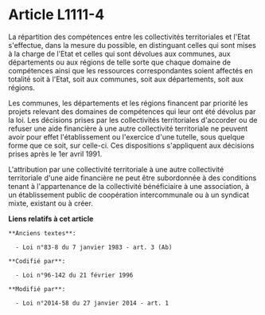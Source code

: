 # Article L1111-4

La répartition des compétences entre les collectivités territoriales  et l'Etat s'effectue, dans la mesure du possible, en
distinguant celles  qui sont mises à la charge de l'Etat et celles qui sont dévolues aux  communes, aux départements ou aux
régions de telle sorte que chaque  domaine de compétences ainsi que les ressources correspondantes soient  affectés en
totalité soit à l'Etat, soit aux communes, soit aux  départements, soit aux régions.

Les communes, les départements et les régions  financent par priorité les projets relevant des domaines de compétences  qui
leur ont été dévolus par la loi. Les décisions prises par les  collectivités territoriales d'accorder ou de refuser une aide
financière  à une autre collectivité territoriale ne peuvent avoir pour effet  l'établissement ou l'exercice d'une tutelle,
sous quelque forme que ce  soit, sur celle-ci. Ces dispositions s'appliquent aux décisions prises  après le 1er avril 1991.

L'attribution par une collectivité  territoriale à une autre collectivité territoriale d'une aide financière  ne peut être
subordonnée à des conditions tenant à l'appartenance de la  collectivité bénéficiaire à une association, à un établissement
public  de coopération intercommunale ou à un syndicat mixte, existant ou à  créer.

**Liens relatifs à cet article**

	**Anciens textes**:

	  - Loi n°83-8 du 7 janvier 1983 - art. 3 (Ab)

	**Codifié par**:

	  - Loi n°96-142 du 21 février 1996

	**Modifié par**:

	  - Loi n°2014-58 du 27 janvier 2014 - art. 1
